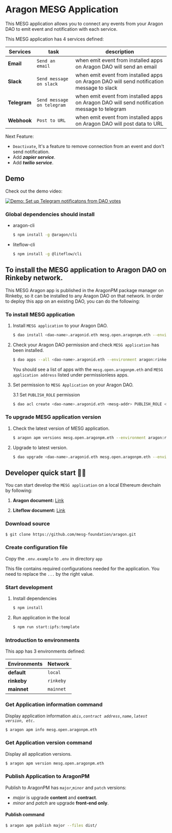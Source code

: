 # Aragon MESG Application

This MESG application allows you to connect any events from your Aragon DAO to emit event and notification with each service.

This MESG application has 4 services defined:

| **Services** | **task** |**description** |
| --- | --- | --- |
| **Email** | `Send an email` | when emit event from installed apps on Aragon DAO will send an email |
| **Slack** | `Send message on slack` | when emit event from installed apps on Aragon DAO will send notification message to slack  |
| **Telegram** | `Send message on telegram` | when emit event from installed apps on Aragon DAO will send notification message to telegram |
| **Webhook** | `Post to URL` | when emit event from installed apps on Aragon DAO will post data to URL |

Next Feature:

- `Deactivate`, It's a feature to remove connection from an event and don't send notification.
- Add _**zapier service**_.
- Add _**twilio service**_.

## Demo

Check out the demo video:

[![Demo: Set up Telegram notificatons from DAO votes](https://img.youtube.com/vi/MctlHrLSm70/0.jpg)](https://www.youtube.com/watch?v=vheVh_taMI8&feature=youtu.be "Demo: Set up Telegram notificatons from DAO votes")

### Global dependencies should install

- aragon-cli

    ```sh
    $ npm install -g @aragon/cli
    ```

- liteflow-cli

    ```sh
    $ npm install -g @liteflow/cli
    ```

## To install the MESG application to Aragon DAO on Rinkeby network.

This MESG Aragon app is published in the AragonPM package manager on Rinkeby, so it can be
installed to any Aragon DAO on that network. In order to deploy this app on an existing DAO,
you can do the following:

### To install MESG application

1. Install `MESG application` to your Aragon DAO.

    ```sh
    $ dao install <dao-name>.aragonid.eth mesg.open.aragonpm.eth --environment aragon:rinkeby
    ```

2. Check your Aragon DAO permission and check `MESG application` has been installed.

    ```sh
    $ dao apps --all <dao-name>.aragonid.eth --environment aragon:rinkeby
    ```

    You should see a list of apps with the `mesg.open.aragonpm.eth` and `MESG application address` listed under permissionless apps.

3. Set permission to `MESG Application` on your Aragon DAO.

    3.1 Set `PUBLISH_ROLE` permission

      ```sh
      $ dao acl create <dao-name>.aragonid.eth <mesg-addr> PUBLISH_ROLE <your-addr> <your-addr> --environment aragon:rinkeby
      ```

<!--
    3.2 Set `DESACTIVATE_ROLE` permission

      ```sh
      $ dao acl create <dao-name>.aragonid.eth <mesg-addr> DESACTIVATE_ROLE <your-addr> <your-addr> --environment aragon:rinkeby
      ```  
-->

### To upgrade MESG application version

1. Check the latest version of MESG application.

    ```sh
    $ aragon apm versions mesg.open.aragonpm.eth --environment aragon:rinkeby
    ```

2. Upgrade to latest version.

    ```sh
    $ dao upgrade <dao-name>.aragonid.eth mesg.open.aragonpm.eth --environment aragon:rinkeby
    ```

## Developer quick start 👩‍💻

You can start develop the `MESG application` on a local Ethereum devchain by following:

1. **Aragon document:** [Link](https://hack.aragon.org/docs/getting-started)

2. **Liteflow document:** [Link](https://docs.liteflow.com/)

### Download source

```sh
$ git clone https://github.com/mesg-foundation/aragon.git
```

### Create configuration file

Copy the `.env.example` to `.env` in directory `app`

This file contains required configurations needed for the application.
You need to replace the `...` by the right value.


### Start development

1. Install dependencies

    ```sh
    $ npm install
    ```

2. Run application in the local

    ```sh
    $ npm run start:ipfs:template
    ```

### Introduction to environments

This app has 3 environments defined:

| **Environments** | **Network** |
| --- | --- |
| **default** | `local` |
| **rinkeby** | `rinkeby` |
| **mainnet** | `mainnet` |

### Get Application information command

Display application information _`abis,contract address,name,latest version, etc.`_

```sh
$ aragon apm info mesg.open.aragonpm.eth
```

### Get Application version command

Display all application versions.

```sh
$ aragon apm version mesg.open.aragonpm.eth
```

### Publish Application to AragonPM

Publish to AragonPM has `major`,`minor` and `patch` versions:

- _major_ is upgrade **content** and **contract**.
- _minor_ and _patch_ are upgrade **front-end only**.

#### Publish command

```sh
$ aragon apm publish major --files dist/
```
